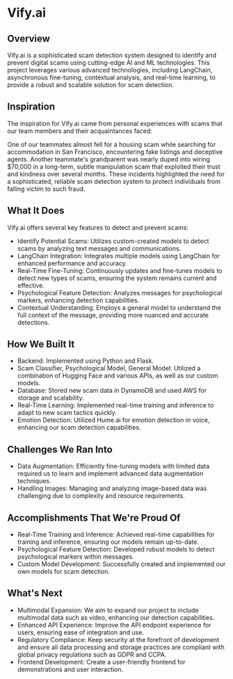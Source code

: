 # Vify.ai

## Overview

Vify.ai is a sophisticated scam detection system designed to identify and
prevent digital scams using cutting-edge AI and ML technologies. This project
leverages various advanced technologies, including LangChain, asynchronous
fine-tuning, contextual analysis, and real-time learning, to provide a robust
and scalable solution for scam detection.

## Inspiration

The inspiration for Vify.ai came from personal experiences with scams that our
team members and their acquaintances faced:

One of our teammates almost fell for a housing scam while searching for
accommodation in San Francisco, encountering fake listings and deceptive agents.
Another teammate's grandparent was nearly duped into wiring $70,000 in a
long-term, subtle manipulation scam that exploited their trust and kindness over
several months. These incidents highlighted the need for a sophisticated,
reliable scam detection system to protect individuals from falling victim to
such fraud.

## What It Does

Vify.ai offers several key features to detect and prevent scams:

- Identify Potential Scams: Utilizes custom-created models to detect scams by
  analyzing text messages and communications.
- LangChain Integration: Integrates multiple models using LangChain for enhanced
  performance and accuracy.
- Real-Time Fine-Tuning: Continuously updates and fine-tunes models to detect
  new types of scams, ensuring the system remains current and effective.
- Psychological Feature Detection: Analyzes messages for psychological markers,
  enhancing detection capabilities.
- Contextual Understanding: Employs a general model to understand the full
  context of the message, providing more nuanced and accurate detections.

## How We Built It

- Backend: Implemented using Python and Flask.
- Scam Classifier, Psychological Model, General Model: Utilized a combination of
  Hugging Face and various APIs, as well as our custom models.
- Database: Stored new scam data in DynamoDB and used AWS for storage and
  scalability.
- Real-Time Learning: Implemented real-time training and inference to adapt to
  new scam tactics quickly.
- Emotion Detection: Utilized Hume.ai for emotion detection in voice, enhancing
  our scam detection capabilities.

## Challenges We Ran Into

- Data Augmentation: Efficiently fine-tuning models with limited data required
  us to learn and implement advanced data augmentation techniques.
- Handling Images: Managing and analyzing image-based data was challenging due
  to complexity and resource requirements.

## Accomplishments That We're Proud Of

- Real-Time Training and Inference: Achieved real-time capabilities for training
  and inference, ensuring our models remain up-to-date.
- Psychological Feature Detection: Developed robust models to detect
  psychological markers within messages.
- Custom Model Development: Successfully created and implemented our own models
  for scam detection.

## What's Next

- Multimodal Expansion: We aim to expand our project to include multimodal data
  such as video, enhancing our detection capabilities.
- Enhanced API Experience: Improve the API endpoint experience for users,
  ensuring ease of integration and use.
- Regulatory Compliance: Keep security at the forefront of development and
  ensure all data processing and storage practices are compliant with global
  privacy regulations such as GDPR and CCPA.
- Frontend Development: Create a user-friendly frontend for demonstrations and
  user interaction.
